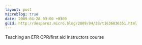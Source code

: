 ```yaml
---
layout: post
microblog: true
date: 2009-04-28 03:00 +0300
guid: http://desparoz.micro.blog/2009/04/28/t1636836351.html
---
```

Teaching an EFR CPR/first aid instructors course
